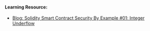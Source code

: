 #### Learning Resource:

  * [Blog: Solidity Smart Contract Security By Example #01: Integer Underflow](https://medium.com/valixconsulting/solidity-smart-contract-security-by-example-01-integer-underflow-c1147c2e507b)  

